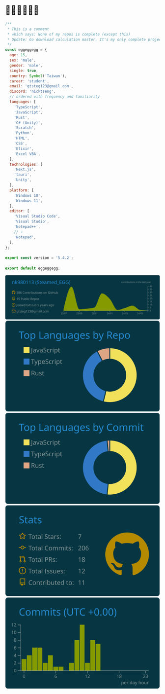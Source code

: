# 🤔🤔🤔🤔🤔🤔

```javascript
/**
 * This is a comment
 * which says: None of my repos is complete (except this)
 * Update: Go download calculation master, It's my only complete project
 */
const eggeggegg = {
  age: 15,
  sex: 'male',
  gender: 'male',
  single: true,
  country: Symbol('Taiwan'),
  career: 'student',
  email: 'gtsteg123@gmail.com',
  discord: 'nicktseng',
  // ordered with frequency and familiarity
  languages: [
    'TypeScript',
    'JavaScript',
    'Rust',
    'C# (Unity)',
    'Scratch',
    'Python',
    'HTML',
    'CSS',
    'Elixir',
    'Excel VBA',
  ],
  technologies: [
    'Next.js',
    'tauri',
    'Unity',
  ],
  platform: [
    'Windows 10',
    'Windows 11',
  ],
  editor: [
    'Visual Studio Code',
    'Visual Studio',
    'Notepad++',
    // 💀
    'Notepad',
  ],
};

export const version = '5.4.2';

export default eggeggegg;
```
[![](https://raw.githubusercontent.com/nk980113/personal-card/master/profile-summary-card-output/solarized_dark/0-profile-details.svg)](https://github.com/vn7n24fzkq/github-profile-summary-cards)
[![](https://raw.githubusercontent.com/nk980113/personal-card/master/profile-summary-card-output/solarized_dark/1-repos-per-language.svg)](https://github.com/vn7n24fzkq/github-profile-summary-cards) [![](https://raw.githubusercontent.com/nk980113/personal-card/master/profile-summary-card-output/solarized_dark/2-most-commit-language.svg)](https://github.com/vn7n24fzkq/github-profile-summary-cards)
[![](https://raw.githubusercontent.com/nk980113/personal-card/master/profile-summary-card-output/solarized_dark/3-stats.svg)](https://github.com/vn7n24fzkq/github-profile-summary-cards) [![](https://raw.githubusercontent.com/nk980113/personal-card/master/profile-summary-card-output/solarized_dark/4-productive-time.svg)](https://github.com/vn7n24fzkq/github-profile-summary-cards)
